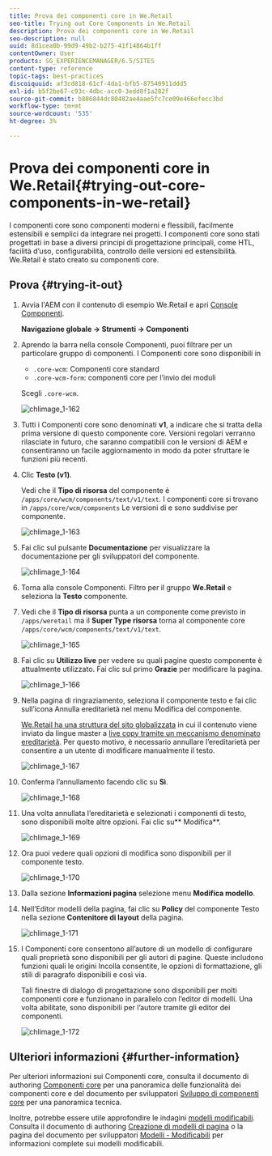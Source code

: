 ```yaml
---
title: Prova dei componenti core in We.Retail
seo-title: Trying out Core Components in We.Retail
description: Prova dei componenti core in We.Retail
seo-description: null
uuid: 8d1cea0b-99d9-49b2-b275-41f14864b1ff
contentOwner: User
products: SG_EXPERIENCEMANAGER/6.5/SITES
content-type: reference
topic-tags: best-practices
discoiquuid: af3cd818-61cf-4da1-bfb5-87540911ddd5
exl-id: b5f2be67-c93c-4dbc-acc0-3edd8f1a282f
source-git-commit: b886844dc80482ae4aae5fc7ce09e466efecc3bd
workflow-type: tm+mt
source-wordcount: '535'
ht-degree: 3%

---
```


# Prova dei componenti core in We.Retail{#trying-out-core-components-in-we-retail}

I componenti core sono componenti moderni e flessibili, facilmente estensibili e semplici da integrare nei progetti. I componenti core sono stati progettati in base a diversi principi di progettazione principali, come HTL, facilità d’uso, configurabilità, controllo delle versioni ed estensibilità. We.Retail è stato creato su componenti core.

## Prova {#trying-it-out}

1. Avvia l&#39;AEM con il contenuto di esempio We.Retail e apri [Console Componenti](/help/sites-authoring/default-components-console.md).

   **Navigazione globale -> Strumenti -> Componenti**

1. Aprendo la barra nella console Componenti, puoi filtrare per un particolare gruppo di componenti. I Componenti core sono disponibili in

   * `.core-wcm`: Componenti core standard
   * `.core-wcm-form`: componenti core per l’invio dei moduli

   Scegli `.core-wcm`.

   ![chlimage_1-162](assets/chlimage_1-162.png)

1. Tutti i Componenti core sono denominati **v1**, a indicare che si tratta della prima versione di questo componente core. Versioni regolari verranno rilasciate in futuro, che saranno compatibili con le versioni di AEM e consentiranno un facile aggiornamento in modo da poter sfruttare le funzioni più recenti.
1. Clic **Testo (v1)**.

   Vedi che il **Tipo di risorsa** del componente è `/apps/core/wcm/components/text/v1/text`. I componenti core si trovano in `/apps/core/wcm/components` Le versioni di e sono suddivise per componente.

   ![chlimage_1-163](assets/chlimage_1-163.png)

1. Fai clic sul pulsante **Documentazione** per visualizzare la documentazione per gli sviluppatori del componente.

   ![chlimage_1-164](assets/chlimage_1-164.png)

1. Torna alla console Componenti. Filtro per il gruppo **We.Retail** e seleziona la **Testo** componente.
1. Vedi che il **Tipo di risorsa** punta a un componente come previsto in `/apps/weretail` ma il **Super Type risorsa** torna al componente core `/apps/core/wcm/components/text/v1/text`.

   ![chlimage_1-165](assets/chlimage_1-165.png)

1. Fai clic su **Utilizzo live** per vedere su quali pagine questo componente è attualmente utilizzato. Fai clic sul primo **Grazie** per modificare la pagina.

   ![chlimage_1-166](assets/chlimage_1-166.png)

1. Nella pagina di ringraziamento, seleziona il componente testo e fai clic sull’icona Annulla ereditarietà nel menu Modifica del componente.

   [We.Retail ha una struttura del sito globalizzata](/help/sites-developing/we-retail-globalized-site-structure.md) in cui il contenuto viene inviato da lingue master a [live copy tramite un meccanismo denominato ereditarietà](/help/sites-administering/msm.md). Per questo motivo, è necessario annullare l’ereditarietà per consentire a un utente di modificare manualmente il testo.

   ![chlimage_1-167](assets/chlimage_1-167.png)

1. Conferma l’annullamento facendo clic su **Sì**.

   ![chlimage_1-168](assets/chlimage_1-168.png)

1. Una volta annullata l’ereditarietà e selezionati i componenti di testo, sono disponibili molte altre opzioni. Fai clic su** Modifica**.

   ![chlimage_1-169](assets/chlimage_1-169.png)

1. Ora puoi vedere quali opzioni di modifica sono disponibili per il componente testo.

   ![chlimage_1-170](assets/chlimage_1-170.png)

1. Dalla sezione **Informazioni pagina** selezione menu **Modifica modello**.
1. Nell’Editor modelli della pagina, fai clic su **Policy** del componente Testo nella sezione **Contenitore di layout** della pagina.

   ![chlimage_1-171](assets/chlimage_1-171.png)

1. I Componenti core consentono all’autore di un modello di configurare quali proprietà sono disponibili per gli autori di pagine. Queste includono funzioni quali le origini Incolla consentite, le opzioni di formattazione, gli stili di paragrafo disponibili e così via.

   Tali finestre di dialogo di progettazione sono disponibili per molti componenti core e funzionano in parallelo con l’editor di modelli. Una volta abilitate, sono disponibili per l’autore tramite gli editor dei componenti.

   ![chlimage_1-172](assets/chlimage_1-172.png)

## Ulteriori informazioni {#further-information}

Per ulteriori informazioni sui Componenti core, consulta il documento di authoring [Componenti core](https://experienceleague.adobe.com/docs/experience-manager-core-components/using/introduction.html?lang=it) per una panoramica delle funzionalità dei componenti core e del documento per sviluppatori [Sviluppo di componenti core](https://helpx.adobe.com/experience-manager/core-components/using/developing.html) per una panoramica tecnica.

Inoltre, potrebbe essere utile approfondire le indagini [modelli modificabili](/help/sites-developing/we-retail-editable-templates.md). Consulta il documento di authoring [Creazione di modelli di pagina](/help/sites-authoring/templates.md) o la pagina del documento per sviluppatori [Modelli - Modificabili](/help/sites-developing/page-templates-editable.md) per informazioni complete sui modelli modificabili.
